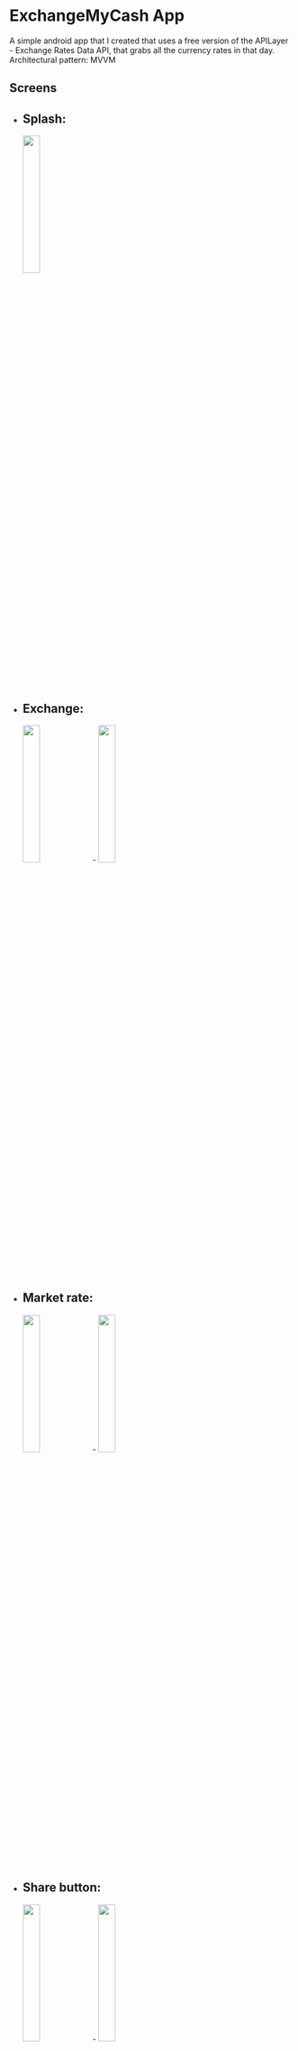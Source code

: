 # ExchangeMyCash App

A simple android app that I created that uses a free version of the APILayer - Exchange Rates Data API, that grabs all the currency rates in that day. Architectural pattern: MVVM

Screens
---------------------
- Splash:
  -
  
  <img src="https://github.com/EmanuelSperandio/ExchangeMyCash/assets/99552485/a1974258-fbb5-434a-b9c8-97132b498a88" width="25%" height="25%">
- Exchange:
  -
  <img src="https://github.com/EmanuelSperandio/ExchangeMyCash/assets/99552485/396f4f90-7238-4cd3-ad38-80eac840eed7" width="25%" height="25%">
  -
  <img src="https://github.com/EmanuelSperandio/ExchangeMyCash/assets/99552485/fa54ff83-a08b-4557-aaa3-3d32d53f1b1f" width="25%" height="25%">
- Market rate:
  -
  <img src="https://github.com/EmanuelSperandio/ExchangeMyCash/assets/99552485/46064360-8fa7-440b-9e45-7fe6683ecdb3" width="25%" height="25%">
  -
  <img src="https://github.com/EmanuelSperandio/ExchangeMyCash/assets/99552485/1de7a93f-87f4-4743-9cdc-33867922abca" width="25%" height="25%">
- Share button:
  -
  <img src="https://github.com/EmanuelSperandio/ExchangeMyCash/assets/99552485/bd18be75-009e-4ba7-83e6-07fce8e4f365" width="25%" height="25%">
  -
  <img src="https://github.com/EmanuelSperandio/ExchangeMyCash/assets/99552485/755b1e11-6365-4e87-b145-67de29f55c30" width="25%" height="25%">
